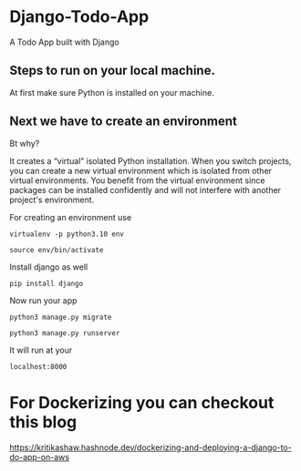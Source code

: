 # Django-Todo-App
A Todo App built with Django

## Steps to run on your local machine.

At first make sure Python is installed on your machine.

## Next we have to create an environment
Bt why?

It creates a “virtual” isolated Python installation. When you switch projects, you can create a new virtual environment which is isolated from other virtual environments. You benefit from the virtual environment since packages can be installed confidently and will not interfere with another project's environment.

For creating an environment use
```
virtualenv -p python3.10 env
```
```
source env/bin/activate
```
Install django as well 
```
pip install django
```
Now run your app
```
python3 manage.py migrate
```
```
python3 manage.py runserver
```
It will run at your
```
localhost:8000
```

# For Dockerizing you can checkout this blog
https://kritikashaw.hashnode.dev/dockerizing-and-deploying-a-django-to-do-app-on-aws
